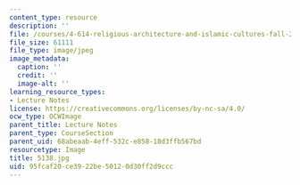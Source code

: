 ```yaml
---
content_type: resource
description: ''
file: /courses/4-614-religious-architecture-and-islamic-cultures-fall-2002/95fcaf20ce3922be50120d30ff2d9ccc_5138.jpg
file_size: 61111
file_type: image/jpeg
image_metadata:
  caption: ''
  credit: ''
  image-alt: ''
learning_resource_types:
- Lecture Notes
license: https://creativecommons.org/licenses/by-nc-sa/4.0/
ocw_type: OCWImage
parent_title: Lecture Notes
parent_type: CourseSection
parent_uid: 68abeaab-4eff-532c-e858-18d3ffb567bd
resourcetype: Image
title: 5138.jpg
uid: 95fcaf20-ce39-22be-5012-0d30ff2d9ccc
---
```

